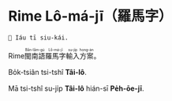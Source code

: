 <div lang="nan-Hant">

# Rime Lô-má-jī（羅馬字）

`🚧 Iáu tī siu-kái.`

Rime<ruby>閩南語<rt>Bân-lâm-gú</rt></ruby><ruby>羅馬字<rt>Lô-má-jī</rt></ruby><ruby>輸入<rt>su-ji̍p</rt></ruby><ruby>方案<rt>hong-àn</rt></ruby>。

Bo̍k-tsiân tsi-tshî **Tâi-lô**.

Mā tsi-tshî su-ji̍p **Tâi-lô** hián-sī **Pe̍h-ōe-jī**.

</div>


